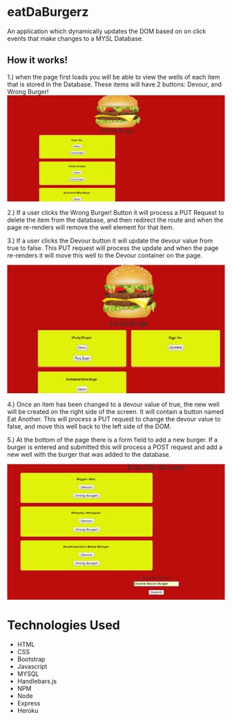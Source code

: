 # eatDaBurgerz

An application which dynamically updates the DOM based on on click events that make changes to a MYSL Database.

## How it works!

1.) when the page first loads you will be able to view the wells of each item that is stored in the Database. These items will have 2 buttons: Devour, and Wrong Burger!
![eatDaBurgerz Screen Shot](readMe_Images/homescreen.png)


2.) If a user clicks the Wrong Burger! Button it will process a PUT Request to delete the item from the database, and then redirect the route and when the page re-renders will remove the well element for that item.

3.) If a user clicks the Devour button it will update the devour value from true to false. This PUT request will process the update and when the page re-renders it will move this well to the Devour container on the page.

![eatDaBurgerz Devour](readMe_Images/devour.png)

4.) Once an item has been changed to a devour value of true, the new well will be created on the right side of the screen. It will contain a button named Eat Another. This will process a PUT request to change the devour value to false, and move this well back to the left side of the DOM. 

5.) At the bottom of the page there is a form field to add a new burger. If a burger is entered and submitted this will process a POST request and add a new well with the burger that was added to the database.

![eatDaBurgerz add](readMe_Images/add.png)

# Technologies Used
* HTML
* CSS
* Bootstrap
* Javascript
* MYSQL
* Handlebars.js
* NPM
* Node
* Express
* Heroku
